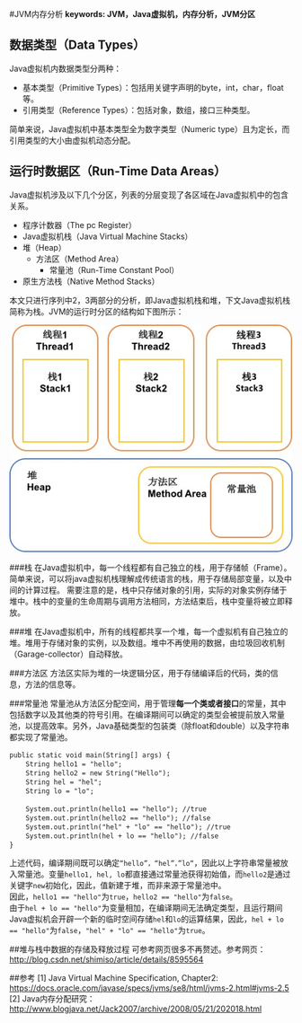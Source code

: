 #JVM内存分析
**keywords: JVM，Java虚拟机，内存分析，JVM分区**

## 数据类型（Data Types）
Java虚拟机内数据类型分两种：

* 基本类型（Primitive Types）：包括用关键字声明的byte，int，char，float等。
* 引用类型（Reference Types）：包括对象，数组，接口三种类型。

简单来说，Java虚拟机中基本类型全为数字类型（Numeric type）且为定长，而引用类型的大小由虚拟机动态分配。

## 运行时数据区（Run-Time Data Areas）
Java虚拟机涉及以下几个分区，列表的分层变现了各区域在Java虚拟机中的包含关系。  

* 程序计数器（The pc Register）
* Java虚拟机栈（Java Virtual Machine Stacks）
* 堆（Heap）
  + 方法区（Method Area）
    - 常量池（Run-Time Constant Pool）
* 原生方法栈（Native Method Stacks）  

本文只进行序列中2，3两部分的分析，即Java虚拟机栈和堆，下文Java虚拟机栈简称为栈。JVM的运行时分区的结构如下图所示：

![Java虚拟机结构图](./assets/img/jvm-structure.jpg)

###栈
在Java虚拟机中，每一个线程都有自己独立的栈，用于存储帧（Frame）。简单来说，可以将java虚拟机栈理解成传统语言的栈，用于存储局部变量，以及中间的计算过程。
需要注意的是，栈中只存储对象的引用，实际的对象实例存储于堆中。栈中的变量的生命周期与调用方法相同，方法结束后，栈中变量将被立即释放。

###堆
在Java虚拟机中，所有的线程都共享一个堆，每一个虚拟机有自己独立的堆。堆用于存储对象的实例，以及数组。堆中不再使用的数据，由垃圾回收机制（Garage-collector）自动释放。

###方法区
方法区实际为堆的一块逻辑分区，用于存储编译后的代码，类的信息，方法的信息等。

###常量池
常量池从方法区分配空间，用于管理**每一个类或者接口**的常量，其中包括数字以及其他类的符号引用。在编译期间可以确定的类型会被提前放入常量池，以提高效率。另外，Java基础类型的包装类（除float和double）以及字符串都实现了常量池。

```
public static void main(String[] args) {
	String hello1 = "hello";
	String hello2 = new String("Hello");
	String hel = "hel";
	String lo = "lo";

	System.out.println(hello1 == "hello"); //true
	System.out.println(hello2 == "hello"); //false
	System.out.println("hel" + "lo" == "hello"); //true
	System.out.println(hel + lo == "hello"); //false
}
```

上述代码，编译期间既可以确定`“hello”，“hel”，”lo“`，因此以上字符串常量被放入常量池。变量`hello1, hel, lo`都直接通过常量池获得初始值，而`hello2`是通过关键字`new`初始化，因此，值新建于堆，而非来源于常量池中。  
因此，`hello1 == "hello"`为`true`，`hello2 == "hello"`为`false`。  
由于`hel + lo == "hello"`为变量相加，在编译期间无法确定类型，且运行期间Java虚拟机会开辟一个新的临时空间存储`hel`和`lo`的运算结果，因此，`hel + lo == "hello"`为`false`，`"hel" + "lo" == "hello"`为`true`。  

##堆与栈中数据的存储及释放过程
可参考网页很多不再赘述。参考网页：http://blog.csdn.net/shimiso/article/details/8595564

##参考
[1] Java Virtual Machine Specification, Chapter2: https://docs.oracle.com/javase/specs/jvms/se8/html/jvms-2.html#jvms-2.5  
[2] Java内存分配研究：http://www.blogjava.net/Jack2007/archive/2008/05/21/202018.html  
